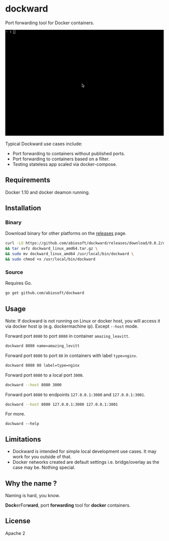# dockward 

Port forwarding tool for Docker containers. 

![Demonstration](https://github.com/abiosoft/dockward/blob/master/dockward.gif)

Typical Dockward use cases include:
* Port forwarding to containers without published ports.
* Port forwarding to containers based on a filter.
* Testing stateless app scaled via docker-compose.

## Requirements
Docker 1.10 and docker deamon running.

## Installation

### Binary
Download binary for other platforms on the [releases](https://github.com/abiosoft/dockward/releases) page.
```sh
curl -LO https://github.com/abiosoft/dockward/releases/download/0.0.2/dockward_linux_amd64.tar.gz \
&& tar xvfz dockward_linux_amd64.tar.gz \
&& sudo mv dockward_linux_amd64 /usr/local/bin/dockward \
&& sudo chmod +x /usr/local/bin/dockward
```

### Source
Requires Go.
```sh
go get github.com/abiosoft/dockward
```

## Usage
Note: If dockward is not running on Linux or docker host, you will access it via docker host ip (e.g. dockermachine ip). Except `--host` mode.

Forward port `8080` to port `8080` in container `amazing_leavitt`.
```sh
dockward 8080 name=amazing_levitt
```
Forward port `8080` to port `80` in containers with label `type=nginx`.
```sh
dockward 8080 80 label=type=nginx
```
Forward port `8080` to a local port `3000`.
```sh
dockward --host 8080 3000
```
Forward port `8080` to endpoints `127.0.0.1:3000` and `127.0.0.1:3001`.
```sh
dockward --host 8080 127.0.0.1:3000 127.0.0.1:3001
```
For more.
```
dockward --help
```

## Limitations
* Dockward is intended for simple local development use cases. It may work for you outside of that.
* Docker networks created are default settings i.e. bridge/overlay as the case may be. Nothing special.

## Why the name ?
Naming is hard, you know.

**Dock**erFor**ward**, port **forwarding** tool for **docker** containers.

## License
Apache 2